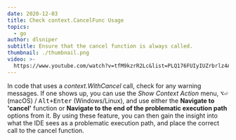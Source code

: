 ```yaml
---
date: 2020-12-03
title: Check context.CancelFunc Usage
topics:
  - go
author: dlsniper
subtitle: Ensure that the cancel function is always called.
thumbnail: ./thumbnail.png
video: >-
  https://www.youtube.com/watch?v=tfM9kzrR2Lc&list=PLQ176FUIyIUZrbrlz4AY1V8VzBJKZyVlW&index=18
---
```


In code that uses a _context.WithCancel_ call, check for any warning messages. If one shows up, you can use the _Show Context Action_ menu, <kbd>⌥⏎</kbd> (macOS) / <kbd>Alt+Enter</kbd> (Windows/Linux), and use either the **Navigate to 'cancel'** function or **Navigate to the end of the problematic execution path** options from it. By using these feature, you can then gain the insight into what the IDE sees as a problematic execution path, and place the correct call to the cancel function.
